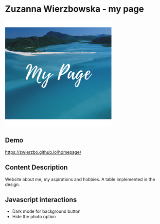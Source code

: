 # Zuzanna Wierzbowska - my page

<img src="images/share.png" alt="main picture" width="350"/>

## Demo

https://zwierzbo.github.io/homepage/

## Content Description

Website about me, my aspirations and hobbies. A table implemented in the design.

## Javascript interactions
- Dark mode for background button
- Hide the photo option
